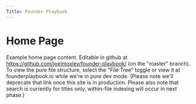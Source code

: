 ```yaml
---
Title: Founder Playbook
---
```


# Home Page

Example home page content.  Editable in github at https://github.com/joelmoxley/founder-playbook/ (on the "master" branch).  To view the pure file structure, select the "File Tree" toggle or view it at founderplaybook.io while we're in pure dev mode.  (Please note we'll deprecate that link once this site is in production.  Please also note that search is currently for titles only, within-file indexing will occur in next phase.) 
